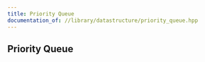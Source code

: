 ```yaml
---
title: Priority Queue
documentation_of: //library/datastructure/priority_queue.hpp
---
```

## Priority Queue